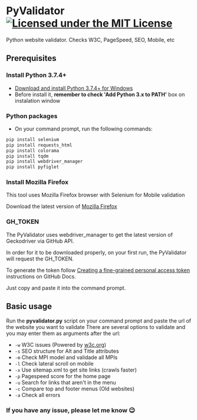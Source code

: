 # PyValidator [![Licensed under the MIT License](https://img.shields.io/badge/License-MIT-blue.svg)](https://github.com/datCloud/PyValidator/blob/master/LICENSE)
Python website validator. Checks W3C, PageSpeed, SEO, Mobile, etc

## Prerequisites
### Install Python 3.7.4+
* [Download and install Python 3.7.4+ for Windows](https://www.python.org/downloads/)
* Before install it, **remember to check 'Add Python 3.x to PATH'** box on instalation window
### Python packages
* On your command prompt, run the following commands:
```bash
pip install selenium
pip install requests_html
pip install colorama
pip install tqdm
pip install webdriver_manager
pip install pyfiglet
```
### Install Mozilla Firefox
This tool uses Mozilla Firefox browser with Selenium for Mobile validation

Download the latest version of [Mozilla Firefox](https://www.mozilla.org/pt-BR/firefox/new/)
### GH_TOKEN
The PyValidator uses webdriver_manager to get the latest version of Geckodriver via GitHub API.

In order for it to be downloaded properly, on your first run, the PyValidator will request the GH_TOKEN.

To generate the token follow [Creating a fine-grained personal access token](https://docs.github.com/en/authentication/keeping-your-account-and-data-secure/creating-a-personal-access-token#creating-a-fine-grained-personal-access-token) instructions on GitHub Docs.

Just copy and paste it into the command prompt.
## Basic usage
Run the **pyvalidator.py** script on your command prompt and paste the url of the website you want to validate
There are several options to validate and you may enter them as arguments after the url:
* ```-w``` W3C issues (Powered by [w3c.org](https://www.w3.org/))
* ```-s``` SEO structure for Alt and Title attributes
* ```-m``` Check MPI model and validade all MPIs 
* ```-l``` Check lateral scroll on mobile
* ```-x``` Use sitemap.xml to get site links (crawls faster)
* ```-p``` Pagespeed score for the home page
* ```-u``` Search for links that aren\'t in the menu
* ```-c``` Compare top and footer menus (Old websites)
* ```-a``` Check all errors
### If you have any issue, please let me know :wink:
